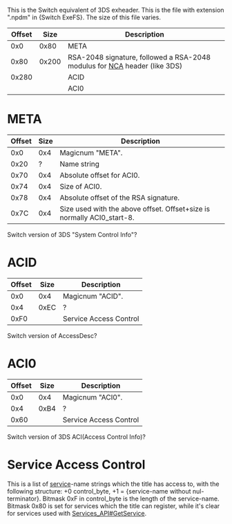 This is the Switch equivalent of 3DS exheader. This is the file with
extension ".npdm" in {Switch ExeFS}. The size of this file
varies.

| Offset     | Size       | Description                                                                                    |
| ---------- | ---------- | ---------------------------------------------------------------------------------------------- |
| 0x0        | 0x80       | META                                                                                           |
| 0x80       | 0x200      | RSA-2048 signature, followed a RSA-2048 modulus for [NCA](NCA.md "wikilink") header (like 3DS) |
| 0x280      | <Varies>   | ACID                                                                                           |
| <See META> | <See META> | ACI0                                                                                           |

# META

| Offset | Size | Description                                                             |
| ------ | ---- | ----------------------------------------------------------------------- |
| 0x0    | 0x4  | Magicnum "META".                                                        |
| 0x20   | ?    | Name string                                                             |
| 0x70   | 0x4  | Absolute offset for ACI0.                                               |
| 0x74   | 0x4  | Size of ACI0.                                                           |
| 0x78   | 0x4  | Absolute offset of the RSA signature.                                   |
| 0x7C   | 0x4  | Size used with the above offset. Offset+size is normally ACI0\_start-8. |

Switch version of 3DS "System Control Info"?

# ACID

| Offset | Size     | Description            |
| ------ | -------- | ---------------------- |
| 0x0    | 0x4      | Magicnum "ACID".       |
| 0x4    | 0xEC     | ?                      |
| 0xF0   | <Varies> | Service Access Control |

Switch version of AccessDesc?

# ACI0

| Offset | Size     | Description            |
| ------ | -------- | ---------------------- |
| 0x0    | 0x4      | Magicnum "ACI0".       |
| 0x4    | 0xB4     | ?                      |
| 0x60   | <Varies> | Service Access Control |

Switch version of 3DS ACI(Access Control Info)?

# Service Access Control

This is a list of [service](Services%20API.md "wikilink")-name strings
which the title has access to, with the following structure: +0
control\_byte, +1 = {service-name without nul-terminator}. Bitmask 0xF
in control\_byte is the length of the service-name. Bitmask 0x80 is set
for services which the title can register, while it's clear for services
used with
[Services\_API\#GetService](Services%20API#GetService.md##GetService "wikilink").
